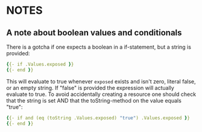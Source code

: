 # NOTES

## A note about boolean values and conditionals

There is a gotcha if one expects a boolean in a if-statement, but a string is provided:

```yaml
{{- if .Values.exposed }}
{{- end }}
```

This will evaluate to true whenever `exposed` exists and isn't zero, literal false, or an empty string. If "false" is
provided the expression will actually evaluate to true. To avoid accidentally creating a resource one should check that
the string is set AND that the toString-method on the value equals "true":

```yaml
{{- if and (eq (toString .Values.exposed) "true") .Values.exposed }}
{{- end }}
```
